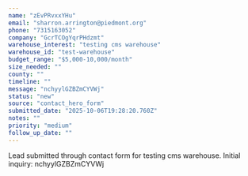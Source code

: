 ```yaml
---
name: "zEvPRvxxYHu"
email: "sharron.arrington@piedmont.org"
phone: "7315163052"
company: "GcrTCOgYqrPHdzmt"
warehouse_interest: "testing cms warehouse"
warehouse_id: "test-warehouse"
budget_range: "$5,000-10,000/month"
size_needed: ""
county: ""
timeline: ""
message: "nchyylGZBZmCYVWj"
status: "new"
source: "contact_hero_form"
submitted_date: "2025-10-06T19:28:20.760Z"
notes: ""
priority: "medium"
follow_up_date: ""
---
```


Lead submitted through contact form for testing cms warehouse.
Initial inquiry: nchyylGZBZmCYVWj

